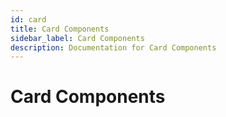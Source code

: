 ```yaml
---
id: card
title: Card Components
sidebar_label: Card Components
description: Documentation for Card Components
---
```


# Card Components
